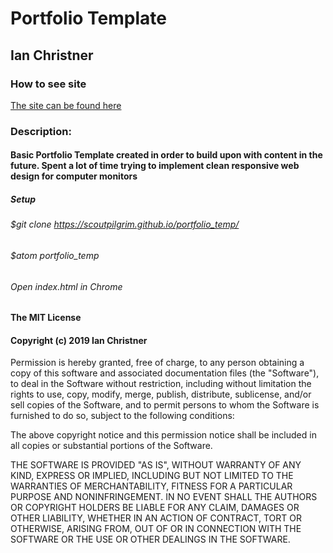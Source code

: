 # Portfolio Template
## Ian Christner

### How to see site

[The site can be found here](https://scoutpilgrim.github.io/portfolio_temp/)

### Description:

#### Basic Portfolio Template created in order to build upon with content in the future. Spent a lot of time trying to implement clean responsive web design for computer monitors
##### Setup
###### $git clone https://scoutpilgrim.github.io/portfolio_temp/
###### $atom portfolio_temp
###### Open index.html in Chrome


#### The MIT License

#### Copyright (c) 2019 Ian Christner

Permission is hereby granted, free of charge,
to any person obtaining a copy of this software and
associated documentation files (the "Software"), to
deal in the Software without restriction, including
without limitation the rights to use, copy, modify,
merge, publish, distribute, sublicense, and/or sell
copies of the Software, and to permit persons to whom
the Software is furnished to do so,
subject to the following conditions:

The above copyright notice and this permission notice
shall be included in all copies or substantial portions of the Software.

THE SOFTWARE IS PROVIDED "AS IS", WITHOUT WARRANTY OF ANY KIND,
EXPRESS OR IMPLIED, INCLUDING BUT NOT LIMITED TO THE WARRANTIES
OF MERCHANTABILITY, FITNESS FOR A PARTICULAR PURPOSE AND NONINFRINGEMENT.
IN NO EVENT SHALL THE AUTHORS OR COPYRIGHT HOLDERS BE LIABLE FOR
ANY CLAIM, DAMAGES OR OTHER LIABILITY, WHETHER IN AN ACTION OF CONTRACT,
TORT OR OTHERWISE, ARISING FROM, OUT OF OR IN CONNECTION WITH THE
SOFTWARE OR THE USE OR OTHER DEALINGS IN THE SOFTWARE.
